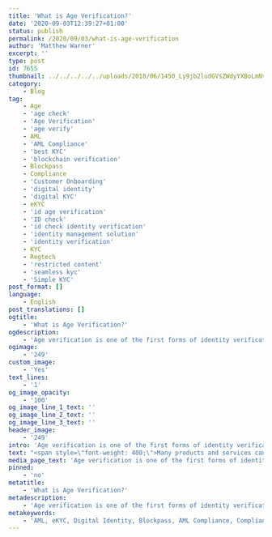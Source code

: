 ```yaml
---
title: 'What is Age Verification?'
date: '2020-09-03T12:39:27+01:00'
status: publish
permalink: /2020/09/03/what-is-age-verification
author: 'Matthew Warner'
excerpt: ''
type: post
id: 7655
thumbnail: ../../../../../uploads/2018/06/1450_Ly9jb2ludGVsZWdyYXBoLmNvbS9zdG9yYWdlL3VwbG9hZHMvdmlldy9iNTU0YjNjZDFhYTA2NjZjZjhjNmE2NTk1YmY0YTgwNC5qcGc-150x150.jpg
category:
    - Blog
tag:
    - Age
    - 'age check'
    - 'Age Verification'
    - 'age verify'
    - AML
    - 'AML Compliance'
    - 'best KYC'
    - 'blockchain verification'
    - Blockpass
    - Compliance
    - 'Customer Onboarding'
    - 'digital identity'
    - 'digital KYC'
    - eKYC
    - 'id age verification'
    - 'ID check'
    - 'id check identity verification'
    - 'identity management solution'
    - 'identity verification'
    - KYC
    - Regtech
    - 'restricted content'
    - 'seamless kyc'
    - 'Simple KYC'
post_format: []
language:
    - English
post_translations: []
ogtitle:
    - 'What is Age Verification?'
ogdescription:
    - 'Age verification is one of the first forms of identity verification that most of us will experience in our lives, or at least the most obvious way in which we will experience it when we initially come across identity verification. It involves checking a person’s birth date to verify that they were born before a certain point in time so that their access to age-restricted items or services can be approved or denied. '
ogimage:
    - '249'
custom_image:
    - 'Yes'
text_lines:
    - '1'
og_image_opacity:
    - '100'
og_image_line_1_text: ''
og_image_line_2_text: ''
og_image_line_3_text: ''
header_image:
    - '249'
intro: 'Age verification is one of the first forms of identity verification that most of us will experience in our lives, or at least the most obvious way in which we will experience it when we initially come across identity verification. It involves checking a person’s birth date to verify that they were born before a certain point in time so that their access to age-restricted items or services can be approved or denied. '
text: "<span style=\"font-weight: 400;\">Many products and services can be gated by placing age restrictions on them, as dictated by laws and regulations such as licensing laws in the UK or the FD&amp;C Act in the USA. Items such as alcohol, cigarettes and films can require people to be of certain ages to access them in order to protect the consumer from physical and psychological harm. Whilst these restrictions may vary from country to country, they represent the morals and values of countries which can be based on scientific, historical or traditional reasons. Without having suitable age verification methods, age-restricted items and services have to rely on personal judgement as to whether or not someone is suitable to buy products or engage with their services, or refuse to deal with people whose age is uncertain altogether.\_</span>\r\n\r\n<span style=\"font-weight: 400;\">A reliance on judgement is not a feasible option for age verification; not only can it open companies up to compliance issues if they allow underage individuals to access restricted options, but can also cause a lot of ill will from customers who should legitimately be able to do business with them but, due to an employee’s decision, are barred from what they want. Many places will require customers to show identity documentation of some sort - a driver’s license, passport or ID card usually; however, even though this is better than leaving it up to an employee’s judgement, it is still not ideal, as identity documents inevitably hold a lot more information than just a person’s age, including potentially sensitive information, and there is no reason for many businesses to know a customer’s name or address, or even their precise date of birth - only that they are past a certain age.\_\_\_\_\_\_\_\_</span>\r\n\r\n<span style=\"font-weight: 400;\">With Blockpass’ <a href=\"http://www.blockpass.org/kyc\">KYC Connect</a> solution, users can set up a reusable profile and get their identity verified free of charge, building up an identity profile which they can control and which can be used to access a wide and continuously expanding range of options via the <a href=\"http://www.blockpass.org/marketplace\">Blockpass Marketplace</a>. To make the verification of users as privacy-focussed as possible, businesses can ask to view only the specific information that they are required to check by regulations in the jurisdictions they operate, prompting the user to provide that information to access their services. The companies then receive the verified fields from the user to show they are meeting regulatory requirements and the user can be secure in the knowledge that no additional information is being shared.\_</span>\r\n\r\n<span style=\"font-weight: 400;\">In the future, Blockpass hopes to improve the privacy of its services even further through work carried out in conjunction with our partners at the <a href=\"https://identity-lab.blockpass.org/\">Blockpass Identity Lab</a>, located in Edinburgh Napier University, where cutting edge cryptography research and development is being carried out in areas such as zero-knowledge proofs and homomorphic encryption that will eventually allow businesses to verify that users are eligible to engage with them without actually seeing and personal information of that individual, instead relying on cryptography and mathematics to prove that they fit the given criteria.\_\_</span>\r\n\r\n<span style=\"font-weight: 400;\">The Blockpass platform is fully automated and hosted in the cloud, with no integration or setup fee. Businesses can sign up to the <a href=\"http://console.blockpass.org\">KYC Connect console</a> in a matter of minutes, test out the service, and start conducting identity documents verification, <a href=\"http://www.blockpass.org/kyc\">KYC</a> and <a href=\"https://www.blockpass.org/2019/10/21/understanding-aml-compliance/\">AML</a> checks. Sign up for FREE at </span><a href=\"http://console.blockpass.org\"><span style=\"font-weight: 400;\">console.blockpass.org</span></a><span style=\"font-weight: 400;\">.</span>"
media_page_text: 'Age verification is one of the first forms of identity verification that most of us will experience in our lives, or at least the most obvious way in which we will experience it when we initially come across identity verification. It involves checking a person’s birth date to verify that they were born before a certain point in time so that their access to age-restricted items or services can be approved or denied. '
pinned:
    - 'no'
metatitle:
    - 'What is Age Verification?'
metadescription:
    - 'Age verification is one of the first forms of identity verification that most of us will experience in our lives, or at least the most obvious way in which we will experience it when we initially come across identity verification. It involves checking a person’s birth date to verify that they were born before a certain point in time so that their access to age-restricted items or services can be approved or denied. '
metakeywords:
    - 'AML, eKYC, Digital Identity, Blockpass, AML Compliance, Compliance, Customer Onboarding, Digital identity, identity management solution, Identity Verification, KYC, regtech, blockchain verification, digital KYC, Age, Age Verification, age verify, restricted content, Blockpass, best kyc, simple kyc, seamless kyc, customer onboarding, age check, id check identity verification, id check, id age verification'
---
```

<!DOCTYPE html PUBLIC "-//W3C//DTD HTML 4.0 Transitional//EN" "http://www.w3.org/TR/REC-html40/loose.dtd">
<?xml encoding="UTF-8">
